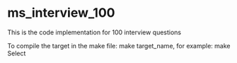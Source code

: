 ms_interview_100
================

This is the code implementation for 100 interview questions

To compile the target in the make file:
make target_name, for example: make Select
